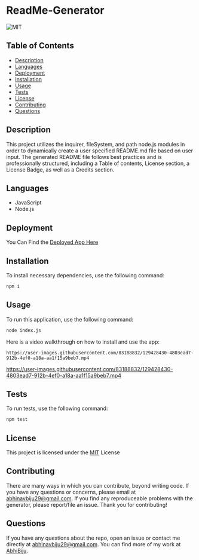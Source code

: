 # ReadMe-Generator

![MIT](https://img.shields.io/badge/License-MIT-blue.svg)

## Table of Contents

- [Description](#description)
- [Languages](#languages)
- [Deployment](#deployment)
- [Installation](#installation)
- [Usage](#usage)
- [Tests](#tests)
- [License](#license)
- [Contributing](#contributing)
- [Questions](#questions)

## Description

This project utilizes the inquirer, fileSystem, and path node.js modules in order to dynamically create a user specified README.md file based on user input. The generated README file follows best practices and is professionally structured, including a Table of contents, License section, a License Badge, as well as a Credits section.

## Languages

- JavaScript
- Node.js

## Deployment

You Can Find the [Deployed App Here](https://abhibiju.github.io/ReadMe-Generator)

## Installation

To install necessary dependencies, use the following command:

```md
npm i
```

## Usage

To run this application, use the following command:

```md
node index.js
```

Here is a video walkthrough on how to install and use the app:

`https://user-images.githubusercontent.com/83188832/129428430-4803ead7-912b-4ef0-a18a-aa1f15a9beb7.mp4`

<https://user-images.githubusercontent.com/83188832/129428430-4803ead7-912b-4ef0-a18a-aa1f15a9beb7.mp4>

## Tests

To run tests, use the following command:

```md
npm test
```

## License

This project is licensed under the [MIT](https://opensource.org/licenses/MIT) License

## Contributing

There are many ways in which you can contribute, beyond writing code. If you have any questions or concerns, please email at abhinavbiju29@gmail.com. If you find any reproduceable problems with the generator, please report/file an issue. Thank you for contributing!

## Questions

If you have any questions about the repo, open an issue or contact me directly at abhinavbiju29@gmail.com. You can find more of my work at [AbhiBiju](https://github.com/AbhiBiju).
